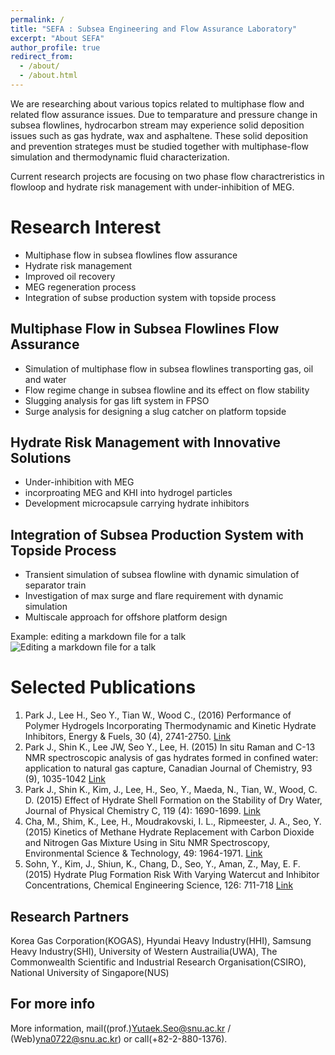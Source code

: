 ```yaml
---
permalink: /
title: "SEFA : Subsea Engineering and Flow Assurance Laboratory"
excerpt: "About SEFA"
author_profile: true
redirect_from: 
  - /about/
  - /about.html
---
```


We are researching about various topics related to multiphase flow and related flow assurance issues. Due to temparature and pressure change in subsea flowlines, hydrocarbon stream may experience solid deposition issues such as gas hydrate, wax and asphaltene. These solid deposition and prevention strateges must be studied together with multiphase-flow simulation and thermodynamic fluid characterization. 

Current research projects are focusing on two phase flow charactreristics in flowloop and hydrate risk management with under-inhibition of MEG.

Research Interest
======
- Multiphase flow in subsea flowlines flow assurance
- Hydrate risk management
- Improved oil recovery
- MEG regeneration process
- Integration of subse production system with topside process

Multiphase Flow in Subsea Flowlines Flow Assurance
------
- Simulation of multiphase flow in subsea flowlines transporting gas, oil and water
- Flow regime change in subsea flowline and its effect on flow stability
- Slugging analysis for gas lift system in FPSO
- Surge analysis for designing a slug catcher on platform topside

Hydrate Risk Management with Innovative Solutions
------
- Under-inhibition with MEG
- incorproating MEG and KHI into hydrogel particles
- Development microcapsule carrying hydrate inhibitors

Integration of Subsea Production System with Topside Process
------
- Transient simulation of subsea flowline with dynamic simulation of separator train
- Investigation of max surge and flare requirement with dynamic simulation
- Multiscale approach for offshore platform design

Example: editing a markdown file for a talk
![Editing a markdown file for a talk](/images/editing-talk.png)


Selected Publications
======
1. Park J., Lee H., Seo Y., Tian W., Wood C., (2016) Performance of Polymer Hydrogels Incorporating Thermodynamic and Kinetic Hydrate Inhibitors, Energy & Fuels, 30 (4), 2741-2750. [Link](https://pubs.acs.org/doi/abs/10.1021/acs.energyfuels.5b02978)
1. Park J., Shin K., Lee JW, Seo Y., Lee, H. (2015)  In situ Raman and C-13 NMR spectroscopic analysis of gas hydrates formed in confined water: application to natural gas capture, Canadian Journal of Chemistry, 93 (9), 1035-1042 [Link](http://www.nrcresearchpress.com/doi/abs/10.1139/cjc-2014-0536#.WtQJsIhuZaR)
1. Park J., Shin K., Kim, J., Lee, H., Seo, Y., Maeda, N., Tian, W., Wood, C. D. (2015) Effect of Hydrate Shell Formation on the Stability of Dry Water, Journal of Physical Chemistry C, 119 (4): 1690-1699. [Link](https://pubs.acs.org/doi/full/10.1021/jp510603q)
1. Cha, M., Shim, K., Lee, H., Moudrakovski, I. L., Ripmeester, J. A., Seo, Y. (2015) Kinetics of Methane Hydrate Replacement with Carbon Dioxide and Nitrogen Gas Mixture Using in Situ NMR Spectroscopy, Environmental Science & Technology, 49: 1964-1971. [Link](https://pubs.acs.org/doi/abs/10.1021/es504888n)
1. Sohn, Y., Kim, J., Shiun, K., Chang, D., Seo, Y., Aman, Z., May, E. F. (2015) Hydrate Plug Formation Risk With Varying Watercut and Inhibitor Concentrations, Chemical Engineering Science, 126: 711-718 [Link](https://www.sciencedirect.com/science/article/pii/S0009250915000317)

Research Partners
------
Korea Gas Corporation(KOGAS), Hyundai Heavy Industry(HHI), Samsung Heavy Industry(SHI), University of Western Austrailia(UWA), The Commonwealth Scientific and Industrial Research Organisation(CSIRO), National University of Singapore(NUS)

For more info
------
More information, mail((prof.)Yutaek.Seo@snu.ac.kr / (Web)yna0722@snu.ac.kr) or call(+82-2-880-1376). 
